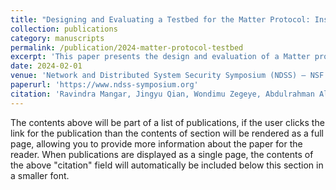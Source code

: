```yaml
---
title: "Designing and Evaluating a Testbed for the Matter Protocol: Insights into User Experience"
collection: publications
category: manuscripts
permalink: /publication/2024-matter-protocol-testbed
excerpt: 'This paper presents the design and evaluation of a Matter protocol testbed addressing interoperability challenges in smart homes. It introduces a network utility device for traffic monitoring and wireless access, alongside insights from students’ hands-on experiences using the system.'
date: 2024-02-01
venue: 'Network and Distributed System Security Symposium (NDSS) – NSF Smart and Connected Communities Workshop'
paperurl: 'https://www.ndss-symposium.org'
citation: 'Ravindra Mangar, Jingyu Qian, Wondimu Zegeye, Abdulrahman AlRabah, Ben Civjan, Shalni Sundram, Sam Yuan, Carl A. Gunter, Mounib Khanafer, Kevin Kornegay, Timothy J. Pierson, and David Kotz. (2024). "Designing and Evaluating a Testbed for the Matter Protocol: Insights into User Experience." <i>NDSS Symposium, NSF Smart and Connected Communities Workshop</i>.'
---
```


The contents above will be part of a list of publications, if the user clicks the link for the publication than the contents of section will be rendered as a full page, allowing you to provide more information about the paper for the reader. When publications are displayed as a single page, the contents of the above "citation" field will automatically be included below this section in a smaller font.
